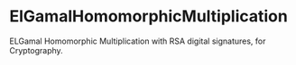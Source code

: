 # ElGamalHomomorphicMultiplication
ELGamal Homomorphic Multiplication with RSA digital signatures, for Cryptography.
